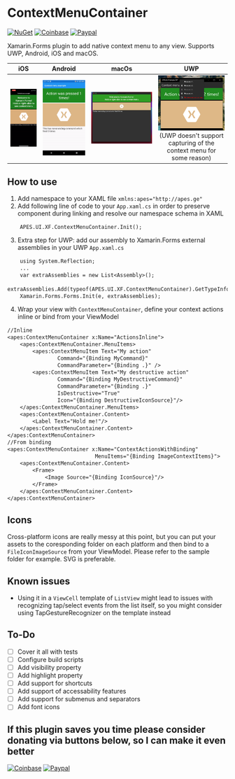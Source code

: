 # ContextMenuContainer
[![NuGet](https://img.shields.io/nuget/v/ContextMenuContainer.svg?style=flat)](https://www.nuget.org/packages/ContextMenuContainer/)
[![Coinbase](https://img.shields.io/badge/Donate%20with-Crypto-red)](https://commerce.coinbase.com/checkout/68c42319-c494-47b5-8755-2fad731a3547)
[![Paypal](https://img.shields.io/badge/Donate%20with-PayPal-blue)](https://paypal.me/APEngineeringLLC?locale.x=en_US)

Xamarin.Forms plugin to add native context menu to any view. Supports UWP, Android, iOS and macOS.

iOS | Android | macOs | UWP
:-------------------------:|:-------------------------:|:-------------------------:|:-------------------------:
![iOS](img/ios.gif) | ![Android](img/android.gif) | ![Mac](img/macos.gif) | ![UWP](img/uwp.png) (UWP doesn't support capturing of the context menu for some reason) 
## How to use
1. Add namespace to your XAML file 
    `xmlns:apes="http://apes.ge"`
2. Add following line of code to your `App.xaml.cs` in order to preserve component during linking and resolve our namespace schema in XAML
```
    APES.UI.XF.ContextMenuContainer.Init();
```
3. Extra step for UWP: add our assembly to Xamarin.Forms external assemblies in your UWP `App.xaml.cs` 
```
    using System.Reflection;
    ...
    var extraAssemblies = new List<Assembly>();
    extraAssemblies.Add(typeof(APES.UI.XF.ContextMenuContainer).GetTypeInfo().Assembly);
    Xamarin.Forms.Forms.Init(e, extraAssemblies);
```
4. Wrap your view with `ContextMenuContainer`, define your context actions inline or bind from your ViewModel
```
//Inline
<apes:ContextMenuContainer x:Name="ActionsInline">
    <apes:ContextMenuContainer.MenuItems>
        <apes:ContextMenuItem Text="My action" 
                Command="{Binding MyCommand}" 
                CommandParameter="{Binding .}" />
        <apes:ContextMenuItem Text="My destructive action" 
                Command="{Binding MyDestructiveCommand}" 
                CommandParameter="{Binding .}" 
                IsDestructive="True" 
                Icon="{Binding DestructiveIconSource}"/>
    </apes:ContextMenuContainer.MenuItems>
    <apes:ContextMenuContainer.Content>
        <Label Text="Hold me!"/>
    </apes:ContextMenuContainer.Content>
</apes:ContextMenuContainer>
//From binding
<apes:ContextMenuContainer x:Name="ContextActionsWithBinding" 
                            MenuItems="{Binding ImageContextItems}">
    <apes:ContextMenuContainer.Content>
        <Frame>
            <Image Source="{Binding IconSource}"/>
        </Frame>
    </apes:ContextMenuContainer.Content>
</apes:ContextMenuContainer>
```

## Icons 
Cross-platform icons are really messy at this point, but you can put your assets to the coresponding folder on each platform and then bind to a `FileIconImageSource` from your ViewModel. Please refer to the sample folder for example. SVG is preferable.
## Known issues 
- Using it in a `ViewCell` template of `ListView` might lead to issues with recognizing tap/select events from the list itself, so you might consider using TapGestureRecognizer on the template instead

## To-Do
- [ ] Cover it all with tests
- [ ] Configure build scripts
- [ ] Add visibility property 
- [ ] Add highlight property 
- [ ] Add support for shortcuts 
- [ ] Add support of accessability features
- [ ] Add support for submenus and separators
- [ ] Add font icons

## If this plugin saves you time please consider donating via buttons below, so I can make it even better
[![Coinbase](https://img.shields.io/badge/Donate%20with-Crypto-red)](https://commerce.coinbase.com/checkout/68c42319-c494-47b5-8755-2fad731a3547)
[![Paypal](https://img.shields.io/badge/Donate%20with-PayPal-blue)](https://paypal.me/APEngineeringLLC?locale.x=en_US)


